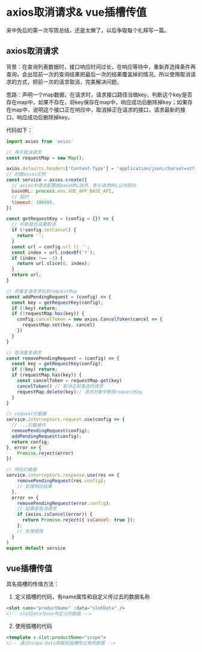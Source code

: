 # axios取消请求& vue插槽传值

来中免后的第一次写周总结，还是太懒了，以后争取每个礼拜写一篇。

## axios取消请求

背景：在查询列表数据时，接口响应时间过长，在响应等待中，重新弄选择条件再查询，会出现前一次的查询结果把最后一次的结果覆盖掉的情况。所以使用取消请求的方式，把前一次的请求取消，完美解决问题。

思路：声明一个map数据，在请求时，请求接口路径当做key，判断这个key是否存在map中，如果不存在，将key保存在map中，响应成功后删除掉key；如果存在map中，说明这个接口正在响应中，取消掉正在请求的接口，请求最新的接口，响应成功后删除掉key。

代码如下：

```js
import axios from 'axios'

// 用于取消请求
const requestMap = new Map();

axios.defaults.headers['Content-Type'] = 'application/json;charset=utf-8'
// 创建axios实例
const service = axios.create({
  // axios中请求配置有baseURL选项，表示请求URL公共部分
  baseURL: process.env.VUE_APP_BASE_API,
  // 超时
  timeout: 300000,
})

const getRequestKey = (config = {}) => {
  // 判断是否设置取消
  if (!config.setCancel) {
    return '';
  }
  const url = config.url || '';
  const index = url.indexOf('?');
  if (index !== -1) {
    return url.slice(0, index);
  }
  return url;
}

// 将重复请求添加到requestMap
const addPendingRequest = (config) => {
  const key = getRequestKey(config);
  if (!key) return;
  if (!requestMap.has(key)) {
    config.cancelToken = new axios.CancelToken(cancel => {
      requestMap.set(key, cancel)
    })
  }
}

// 取消重复请求
const removePendingRequest = (config) => {
  const key = getRequestKey(config);
  if (!key) return;
  if (requestMap.has(key)) {
    const cancelToken = requestMap.get(key)
    cancelToken() // 取消之前发送的请求
    requestMap.delete(key)// 请求对象中删除requestKey
  }
}

// request拦截器
service.interceptors.request.use(config => {
  // ...拦截操作
  removePendingRequest(config);
  addPendingRequest(config);
  return config;
}, error => {
    Promise.reject(error)
})

// 响应拦截器
service.interceptors.response.use(res => {
    removePendingRequest(res.config);
    // 处理响应结果
  },
  error => {
    removePendingRequest(error.config);
    // 如果是取消请求
    if (axios.isCancel(error)) {
      return Promise.reject({ isCancel: true });
    };
    // 处理报错
  }
)
export default service

```

## vue插槽传值

具名插槽的传值方法：
1. 定义插槽的代码，有name属性和自定义传过去的数据名称
```html
<slot name="productName" :data="slotData" />
<!-- slotData为vue中定义的数据 -->
```

2. 使用插槽的代码
```html
<template v-slot:productName="scope">
<!-- 通过scope.data获取到插槽传过来的数据 -->
```